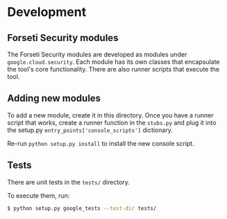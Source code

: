 # Development

## Forseti Security modules
The Forseti Security modules are developed as modules under `google.cloud.security`.
Each module has its own classes that encapsulate the tool's core functionality.
There are also runner scripts that execute the tool.

## Adding new modules
To add a new module, create it in this directory. Once you have a runner script
that works, create a runner function in the `stubs.py` and plug it into the setup.py
`entry_points['console_scripts']` dictionary.

Re-run `python setup.py install` to install the new console script.

## Tests
There are unit tests in the `tests/` directory.

To execute them, run:

```sh
$ python setup.py google_tests --test-dir tests/
```
